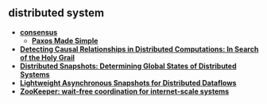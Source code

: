 ## distributed system

- **[consensus](./consensus/index.html)**
  - **[Paxos Made Simple][paxos-simple]**
- **[Detecting Causal Relationships in Distributed Computations: In Search of the Holy Grail][holygrail]**
- **[Distributed Snapshots: Determining Global States of Distributed Systems][chandy]**
- **[Lightweight Asynchronous Snapshots for Distributed Dataflows][abs]**
- **[ZooKeeper: wait-free coordination for internet-scale systems][zookeeper]**

[holygrail]: holygrail.md
[chandy]: chandy.md
[abs]: abs.md
[paxos-simple]: consensus/paxos-made-simple.md
[zookeeper]: zookeeper.md